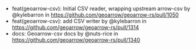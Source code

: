* feat(geoarrow-csv): Initial CSV reader, wrapping upstream arrow-csv by @kylebarron in https://github.com/geoarrow/geoarrow-rs/pull/1050
* feat(geoarrow-csv): add CSV writer by @kylebarron in https://github.com/geoarrow/geoarrow-rs/pull/1314
* docs: Geoarrow-csv docs by @nuts-rice in https://github.com/geoarrow/geoarrow-rs/pull/1340
